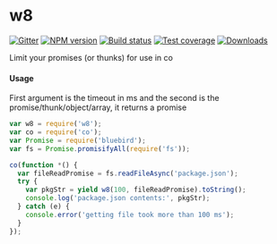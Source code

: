 w8
===

[![Gitter][gitter-image]][gitter-url]
[![NPM version][npm-image]][npm-url]
[![Build status][travis-image]][travis-url]
[![Test coverage][coveralls-image]][coveralls-url]
[![Downloads][downloads-image]][downloads-url]

Limit your promises (or thunks) for use in co

#### Usage

First argument is the timeout in ms and the second is the promise/thunk/object/array, it returns a promise

```js
var w8 = require('w8');
var co = require('co');
var Promise = require('bluebird');
var fs = Promise.promisifyAll(require('fs'));

co(function *() {
  var fileReadPromise = fs.readFileAsync('package.json');
  try {
    var pkgStr = yield w8(100, fileReadPromise).toString();
    console.log('package.json contents:', pkgStr);
  } catch (e) {
    console.error('getting file took more than 100 ms');
  }
});
```


[npm-image]: https://img.shields.io/npm/v/w8.svg?style=flat-square
[npm-url]: https://npmjs.org/package/w8
[travis-image]: https://img.shields.io/travis/kolodny/w8.svg?style=flat-square
[travis-url]: https://travis-ci.org/kolodny/w8
[coveralls-image]: https://img.shields.io/coveralls/kolodny/w8.svg?style=flat-square
[coveralls-url]: https://coveralls.io/r/kolodny/w8
[downloads-image]: http://img.shields.io/npm/dm/w8.svg?style=flat-square
[downloads-url]: https://npmjs.org/package/w8
[gitter-image]: https://badges.gitter.im/Join%20Chat.svg
[gitter-url]: https://gitter.im/kolodny/w8?utm_source=badge&utm_medium=badge&utm_campaign=pr-badge&utm_content=badge
